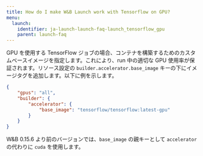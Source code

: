 ```yaml
---
title: How do I make W&B Launch work with Tensorflow on GPU?
menu:
  launch:
    identifier: ja-launch-launch-faq-launch_tensorflow_gpu
    parent: launch-faq
---
```


GPU を使用する TensorFlow ジョブの場合、コンテナを構築するためのカスタムベースイメージを指定します。これにより、run 中の適切な GPU 使用率が保証されます。リソース設定の `builder.accelerator.base_image` キーの下にイメージタグを追加します。以下に例を示します。

```json
{
    "gpus": "all",
    "builder": {
        "accelerator": {
            "base_image": "tensorflow/tensorflow:latest-gpu"
        }
    }
}
```

W&B 0.15.6 より前のバージョンでは、`base_image` の親キーとして `accelerator` の代わりに `cuda` を使用します。
